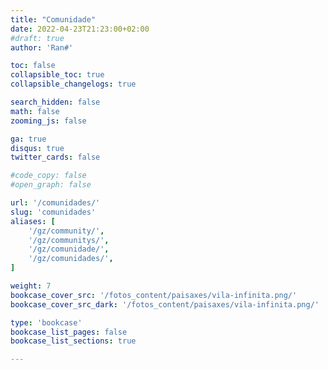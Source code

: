 ```yaml
---
title: "Comunidade"
date: 2022-04-23T21:23:00+02:00
#draft: true
author: 'Ran#'

toc: false
collapsible_toc: true
collapsible_changelogs: true

search_hidden: false
math: false
zooming_js: false

ga: true
disqus: true
twitter_cards: false

#code_copy: false
#open_graph: false

url: '/comunidades/'
slug: 'comunidades'
aliases: [
    '/gz/community/',
    '/gz/communitys/',
    '/gz/comunidade/',
    '/gz/comunidades/',
]

weight: 7
bookcase_cover_src: '/fotos_content/paisaxes/vila-infinita.png/'
bookcase_cover_src_dark: '/fotos_content/paisaxes/vila-infinita.png/'

type: 'bookcase'
bookcase_list_pages: false
bookcase_list_sections: true

---
```

